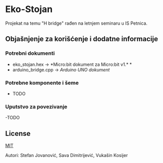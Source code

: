# Eko-Stojan
Projekat na temu "H bridge" rađen na letnjem seminaru u IS Petnica.

## Objašnjenje za korišćenje i dodatne informacije

### Potrebni dokumenti

- eko_stojan.hex -> *Micro:bit dokument za Micro:bit v1.\* *
- arduino_bridge.cpp -> *Arduino UNO dokument*

### Potrebne komponente i šeme

- TODO

### Uputstvo za povezivanje

-TODO

## License
[MIT](https://choosealicense.com/licenses/mit/)

Autori: Stefan Jovanović, Sava Dimitrijević, Vukašin Kosijer

